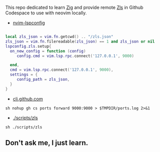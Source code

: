 This repo dedicated to learn [Zig](https://ziglang.org) and provide remote [Zls](https://github.com/zigtools/zls) in Github Codespace to use with neovim locally.


- [nvim-lspconfig](https://github.com/neovim/nvim-lspconfig)

```lua

local zls_json = vim.fn.getcwd() .. "/zls.json"
zls_json = vim.fn.filereadable(zls_json) == 1 and zls_json or nil
lspconfig.zls.setup{
  on_new_config = function (config)
     config.cmd = vim.lsp.rpc.connect('127.0.0.1', 9000)

  end,
  cmd = vim.lsp.rpc.connect('127.0.0.1', 9000),
  settings = {
     config_path = zls_json,
  }
}
```


- [cli.github.com](https://cli.github.com)

```sh nohup gh cs ports forward 9000:9000 > $TMPDIR/ports.log 2>&1```

- [./scripts/zls](./scripts/zls)

```sh ./scripts/zls```




## Don't ask me, I just learn.
